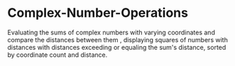 # Complex-Number-Operations
Evaluating the sums of complex numbers with varying coordinates and compare the distances between them , displaying squares of numbers with distances with distances exceeding or equaling the sum's distance, sorted by coordinate count and distance.
